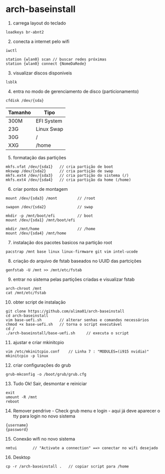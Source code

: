 # arch-baseinstall


1. carrega layout do teclado
~~~root@archiso_$
loadkeys br-abnt2
~~~

2. conecta a internet pelo wifi
~~~root@archiso_$
iwctl
~~~
~~~root@archiso_$
station {wlan0} scan // buscar redes próximas
station {wlan0} connect {NomeDaRede}
~~~
3. visualizar discos disponiveis
~~~root@archiso_$
lsblk
~~~

4. entra no modo de gerenciamento de disco (particionamento)
~~~root@archiso_$
cfdisk /dev/{sda}
~~~

Tamanho   | Tipo
--------- | ------
300M | EFI System
23G  | Linux Swap
30G  | /
XXG  | /home

5. formatação das partições
~~~root@archiso_$
mkfs.vfat /dev/{sda1}   // cria partição de boot
mkswap /dev/{sda2}      // cria partição de swap
mkfs.ext4 /dev/{sda3}   // cria partição do sistema (/)
mkfs.ext4 /dev/{sda4}   // cria partição da home (/home)
~~~

6. criar pontos de montagem
~~~root@archiso_$
mount /dev/{sda3} /mont         // /root

swapon /dev/{sda2}              // swap

mkdir -p /mnt/boot/efi          // boot 
mount /dev/{sda1} /mnt/boot/efi

mkdir /mnt/home                 // /home
mount /dev/{sda4} /mnt/home
~~~

7. instalação dos pacotes basicos na partição root
~~~root@archiso_$
pacstrap /mnt base linux linux-firmware git vim intel-ucode
~~~

8. criação do arquivo de fstab baseados no UUID das partcições
~~~root@archiso_$
genfstab -U /mnt >> /mnt/etc/fstab
~~~

9. entrar no sistema pelas partições criadas e visualizar fstab
~~~root@archiso_$
arch-chroot /mnt
cat /mnt/etc/fstab
~~~

10. obter script de instalação
~~~root@archiso_$
git clone https://github.com/alima01/arch-baseinstall
cd arch-baseinstall
vim base-uefi.sh        // alterar senhas e comandos necessários
chmod +x base-uefi.sh   // torna o script executável
cd /
./arch-baseinstall/base-uefi.sh     // executa o script
~~~

11. ajustar e criar mkinitcpio
~~~root@archiso_$
vim /etc/mkinitcpio.conf    // Linha 7 : "MODULES=(i915 nvidia)"
mkinitcpio -p linux
~~~

12. criar configurações do grub
~~~root@archiso_$
grub-mkconfig -o /boot/grub/grub.cfg
~~~

13. Tudo Ok! Sair, desmontar e reiniciar
~~~root@archiso_$
exit
umount -R /mnt
reboot
~~~

14. Remover pendrive - Check grub menu e login - aqui já deve aparecer o tty para login no novo sistema
~~~root@archiso_$
{username}
{password}
~~~

15. Conexão wifi no novo sistema
~~~root@archiso_$
nmtui       // "Activate a connection" ==> conectar no wifi desejado
~~~

16. Desktop
~~~root@archiso_$
cp -r /arch-baseinstall .   // copiar script para /home
~~~
